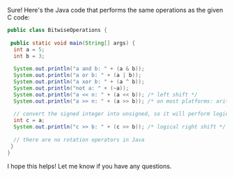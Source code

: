 Sure! Here's the Java code that performs the same operations as the given C code:
```java
public class BitwiseOperations {
 
 public static void main(String[] args) {
  int a = 5;
  int b = 3;
  
  System.out.println("a and b: " + (a & b));
  System.out.println("a or b: " + (a | b));
  System.out.println("a xor b: " + (a ^ b));
  System.out.println("not a: " + (~a));
  System.out.println("a << n: " + (a << b)); /* left shift */
  System.out.println("a >> n: " + (a >> b)); /* on most platforms: arithmetic right shift */
  
  // convert the signed integer into unsigned, so it will perform logical shift
  int c = a;
  System.out.println("c >> b: " + (c >> b)); /* logical right shift */
  
  // there are no rotation operators in Java
 }
}
```
I hope this helps! Let me know if you have any questions.

